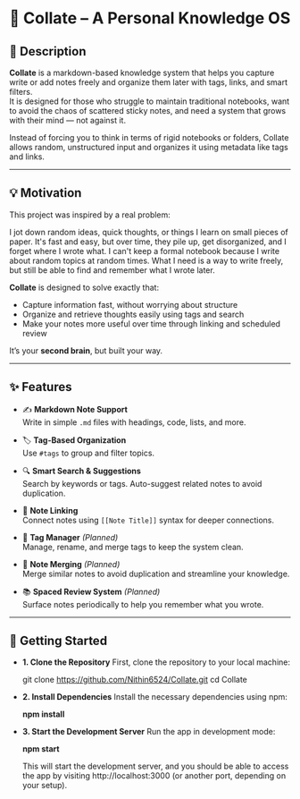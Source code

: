 # 🧠 Collate – A Personal Knowledge OS



## 📖 Description

**Collate** is a markdown-based knowledge system that helps you capture write or add notes freely and organize them later with tags, links, and smart filters.  
It is designed for those who struggle to maintain traditional notebooks, want to avoid the chaos of scattered sticky notes, and need a system that grows with their mind — not against it.

Instead of forcing you to think in terms of rigid notebooks or folders, Collate allows random, unstructured input and organizes it using metadata like tags and links.

---

## 💡 Motivation

This project was inspired by a real problem:

I jot down random ideas, quick thoughts, or things I learn on small pieces of paper. It's fast and easy, but over time, they pile up, get disorganized, and I forget where I wrote what. 
I can't keep a formal notebook because I write about random topics at random times. What I need is a way to write freely, but still be able to find and remember what I wrote later.

**Collate** is designed to solve exactly that:
- Capture information fast, without worrying about structure
- Organize and retrieve thoughts easily using tags and search
- Make your notes more useful over time through linking and scheduled review

It’s your **second brain**, but built your way.

---

## ✨ Features

- ✍️ **Markdown Note Support**  
  Write in simple `.md` files with headings, code, lists, and more.

- 🏷️ **Tag-Based Organization**  
  Use `#tags` to group and filter topics.

- 🔍 **Smart Search & Suggestions**  
  Search by keywords or tags. Auto-suggest related notes to avoid duplication.

- 🔗 **Note Linking**  
  Connect notes using `[[Note Title]]` syntax for deeper connections.

- 🧹 **Tag Manager** *(Planned)*  
  Manage, rename, and merge tags to keep the system clean.

- 🔄 **Note Merging** *(Planned)*  
  Merge similar notes to avoid duplication and streamline your knowledge.

- 📚 **Spaced Review System** *(Planned)*  
  Surface notes periodically to help you remember what you wrote.

---

## 🚀 Getting Started
- **1. Clone the Repository**
  First, clone the repository to your local machine:
  
  git clone https://github.com/Nithin6524/Collate.git
  cd Collate

- **2. Install Dependencies**
  Install the necessary dependencies using npm:
  
  **npm install**

- **3. Start the Development Server**
  Run the app in development mode:
  
  **npm start**

  This will start the development server, and you should be able to access the app by visiting http://localhost:3000 (or another port, depending on your setup).



